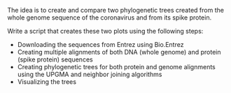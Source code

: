 The idea is to create and compare two phylogenetic trees created from the whole genome sequence of the coronavirus and from its spike protein.

Write a script that creates these two plots using the following steps:
- Downloading the sequences from Entrez using Bio.Entrez
- Creating multiple alignments of both DNA (whole genome) and protein (spike protein) sequences
- Creating phylogenetic trees for both protein and genome alignments using the UPGMA and neighbor joining algorithms
- Visualizing the trees
